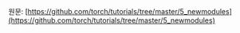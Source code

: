 원문: [https://github.com/torch/tutorials/tree/master/5_newmodules](https://github.com/torch/tutorials/tree/master/5_newmodules)